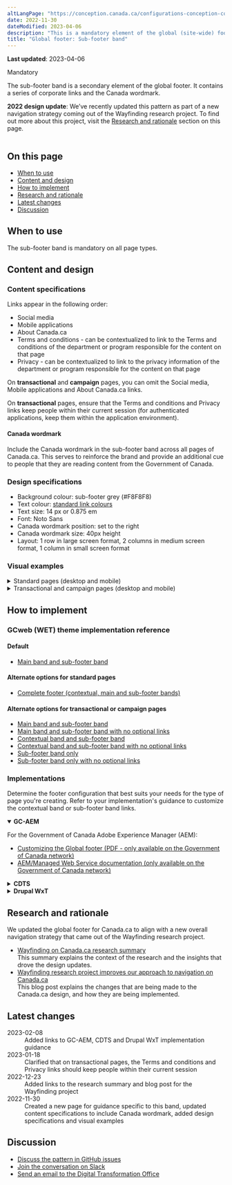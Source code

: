 ```yaml
---
altLangPage: "https://conception.canada.ca/configurations-conception-communes/pied-page-sous.html"
date: 2022-11-30
dateModified: 2023-04-06
description: "This is a mandatory element of the global (site-wide) footer."
title: "Global footer: Sub-footer band"
---
```

<p><strong>Last updated</strong>: 2023-04-06</p>
<section>
  <p><span class="label label-danger">Mandatory</span></p>
  <p>The sub-footer band is a secondary element of the global footer. It contains a series of corporate links and the Canada wordmark.</p>
  <p><strong>2022 design update</strong>: We’ve recently updated this pattern as part of a new navigation strategy coming
    out of the Wayfinding research project. To find out more about this project, visit the <a href="#research">Research and rationale</a> section on this page.</p>
  <div class="pattern-demo"> <img src="../images/footer-sub-crop.jpg" class="img-responsive"
				alt=""> </div>
  <h2>On this page</h2>
  <ul>
    <li><a href="#use">When to use</a></li>
    <li><a href="#design">Content and design</a></li>
    <li><a href="#implement">How to implement</a></li>
    <li><a href="#research">Research and rationale</a></li>
    <li><a href="#latest">Latest changes</a></li>
    <li><a href="#discuss">Discussion</a></li>
  </ul>
  <h2 id="use">When to use</h2>
  <p>The sub-footer band is mandatory on all page types.</p>
  <h2 id="design">Content and design</h2>
  <h3>Content specifications</h3>
  <p>Links appear in the following order:</p>
  <ul>
    <li>Social media</li>
    <li>Mobile applications</li>
    <li>About Canada.ca</li>
    <li>Terms and conditions - can be contextualized to link to the Terms and conditions of the department or program responsible for the content on that page</li>
    <li>Privacy - can be contextualized to link to the privacy information of the department or program responsible for the content on that page</li>
  </ul>
  <p>On <strong>transactional</strong> and <strong>campaign</strong> pages, you can omit the Social media, Mobile applications and About Canada.ca links.</p>
  <p>On <strong>transactional</strong> pages, ensure that the Terms and conditions and Privacy links keep people within their current session (for authenticated applications, keep them within the application environment).</p>
</section>
<section>
  <h4>Canada wordmark</h4>
  <p>Include the Canada wordmark in the sub-footer band across all pages of Canada.ca. This serves to reinforce the brand and provide an additional cue to people that they are reading content from  the Government of Canada.</p>
  <h3>Design specifications</h3>
  <ul>
    <li>Background colour: sub-footer grey (#F8F8F8)</li>
    <li>Text colour: <a href="../styles/colours.html">standard link colours</a></li>
    <li>Text size: 14 px or 0.875 em</li>
    <li>Font: Noto Sans</li>
    <li>Canada wordmark position: set to the right</li>
    <li>Canada wordmark size: 40px height</li>
    <li>Layout: 1 row in large screen format, 2 columns in medium screen format, 1 column in small screen format</li>
  </ul>
  <h3>Visual examples</h3>
  <details>
    <summary>Standard pages (desktop and mobile)</summary>
    <div class="pattern-demo mrgn-bttm-md">
      <figure class="mrgn-bttm-lg">
        <figcaption><b>Sub-footer band – large screen</b></figcaption>
        <img src="../images/footer-sub.jpg" class="img-responsive"
				alt="Diagram of sub-footer band for large screens. Text version below:">
        <details>
          <summary class="wb-toggle" data-toggle="{&quot;print&quot;:&quot;on&quot;}">Text version</summary>
          <p>On large screens the sub-footer band contains links to “Social media,”
            “Mobile applications,” “About Canada.ca,” “Terms and conditions,” and “Privacy,” all aligned to the left in a single
            row. It also includes the Canada wordmark in the same row, aligned to the right.</p>
        </details>
      </figure>
    </div>
    <div class="pattern-demo">
      <figure class="mrgn-bttm-lg">
        <figcaption><b>Sub-footer band – small screen</b></figcaption>
        <img src="../images/footer-sub-mobile.jpg" class="img-responsive"
				alt="Diagram of sub-footer band for small screens. Text version below:">
        <details>
          <summary class="wb-toggle" data-toggle="{&quot;print&quot;:&quot;on&quot;}">Text version</summary>
          <p>On small screens the sub-footer band contains links to “Social media,”
            “Mobile applications,” “About Canada.ca,” “Terms and conditions,” and “Privacy,” arranged in 2
            columns. Below these links is a final row with the Canada wordmark aligned to the right.</p>
        </details>
      </figure>
    </div>
  </details>
  <details>
    <summary>Transactional and campaign pages (desktop and mobile)</summary>
    <div class="pattern-demo mrgn-bttm-md">
      <figure class="mrgn-bttm-lg">
        <figcaption><b>Minimum sub-footer – large screen</b></figcaption>
        <img src="../images/footer-min-en.png" class="img-responsive"
						alt="Diagram of minimum sub-footer for large screens. Text version below:">
        <details>
          <summary class="wb-toggle" data-toggle="{&quot;print&quot;:&quot;on&quot;}">Text version</summary>
          <p>On large screens, the minimum sub-footer for transactional and campaign pages includes only the links
            to “Terms and conditions” and “Privacy.” These are aligned to the left in a single row. It also
            includes the Canada wordmark in the same row, aligned to the right.</p>
        </details>
      </figure>
    </div>
    <div class="pattern-demo">
      <figure class="mrgn-bttm-lg">
        <figcaption><b>Minimum sub-footer – small screen</b></figcaption>
        <img src="../images/footer-min-mobile-en.png" class="img-responsive"
						alt="Diagram of minimum sub-footer for small screens. Text version below:">
        <details>
          <summary class="wb-toggle" data-toggle="{&quot;print&quot;:&quot;on&quot;}">Text version</summary>
          <p>On small screens, the minimum sub-footer for transactional and campaign pages includes only the
            links to “Terms and conditions” and “Privacy.” Below these links is a final row with the Canada wordmark aligned to the right.</p>
        </details>
      </figure>
    </div>
  </details>
</section>
<section>
  <h2 id="implement">How to implement</h2>
  <h3>GCweb (WET) theme implementation reference</h3>
  <h4>Default</h4>
  <ul>
    <li><a href="https://wet-boew.github.io/GCWeb/sites/footers/no-footer-contextual-en.html">Main band and sub-footer band</a></li>
  </ul>
  <h4>Alternate options for standard pages</h4>
  <ul>
    <li><a href="https://wet-boew.github.io/GCWeb/sites/footers/footers-en.html">Complete footer (contextual, main and sub-footer bands)</a></li>
  </ul>
  <h4>Alternate options for transactional or campaign pages</h4>
  <ul>
    <li><a href="https://wet-boew.github.io/GCWeb/sites/footers/no-footer-contextual-en.html">Main band and sub-footer band</a></li>
    <li><a href="https://wet-boew.github.io/GCWeb/sites/footers/only-footer-main-en.html">Main band and sub-footer band with no optional links</a></li>
    <li><a href="https://wet-boew.github.io/GCWeb/sites/footers/no-footer-main-en.html">Contextual band and sub-footer band</a></li>
    <li><a href="https://wet-boew.github.io/GCWeb/sites/footers/only-footer-contextual-en.html">Contextual band and sub-footer band with no optional links</a></li>
    <li><a href="https://wet-boew.github.io/GCWeb/sites/footers/only-footer-corporate-en.html">Sub-footer band only</a></li>
    <li><a href="https://wet-boew.github.io/GCWeb/sites/footers/no-footers-en.html">Sub-footer band only with no optional links</a></li>
  </ul>
</section>
<section>
  <h3>Implementations</h3>
  <p>Determine the footer configuration that best suits your needs for the type of page you're creating. Refer to your implementation's guidance to customize the contextual band or sub-footer band links.</p>
  <div class="wb-tabs mrgn-tp-lg">
    <div class="tabpanels">
      <details id="004" open="open">
        <summary><strong>GC-AEM</strong></summary>
        <p class="mrgn-tp-lg">For the Government of Canada Adobe Experience Manager (AEM):</p>
        <ul>
          <li><a href="https://www.gcpedia.gc.ca/gcwiki/images/2/22/AEM-6.5-Documentation-Unit_3-1-1-_Customizing_Global_Footer.pdf">Customizing the Global footer (PDF - only available on the Government of Canada network)</a></li>
          <li><a href="https://www.gcpedia.gc.ca/wiki/AEM_GC-specific_Documentation_6.5">AEM/Managed Web Service documentation (only available on the Government of Canada network)</a></li>
        </ul>
      </details>
      <details id="005">
        <summary><strong>CDTS</strong></summary>
        <p class="mrgn-tp-lg">For the Centrally Deployed Templates Solution (CDTS):</p>
        <ul>
          <li><a href="https://cdts.service.canada.ca/app/cls/WET/gcweb/v4_0_47/cdts/samples/footer-en.html">Complete footer (contextual, main, sub-footer bands)</a></li>
          <li><a href="https://cenw-wscoe.github.io/sgdc-cdts/docs/index-en.html">CDTS documentation</a></li>
        </ul>
      </details>
      <details id="006">
        <summary><strong>Drupal WxT</strong></summary>
        <p class="mrgn-tp-lg">For Drupal WxT:</p>
        <ul>
          <li><a href="https://drupalwxt.github.io/en/">Drupal WxT documentation</a></li>
        </ul>
        <p>2023 footer update:</p>
        <ul>
          <li><a href="https://github.com/drupalwxt/wxt/releases/tag/4.4.1">Drupal WxT (4.4.1) release notes</a></li>
          <li><a href="https://drupalwxt.github.io/en/docs/general/update/">Drupal WxT update process</a></li>
        </ul>
      </details>
    </div>
  </div>
</section>
<section>
  <h2 id="research">Research and rationale</h2>
  <p>We updated the global footer for Canada.ca to align with a new overall navigation strategy that came out of the
    Wayfinding research project.</p>
  <ul>
    <li><a href="https://blog.canada.ca/research-summaries/wayfinding-on-canada-ca">Wayfinding on Canada.ca research summary</a><br>
      This summary explains the context of the research and the insights that drove the design updates.</li>
    <li><a href="https://blog.canada.ca/2022/12/21/wayfinding-research-project">Wayfinding research project improves our approach to navigation on Canada.ca</a><br>
      This blog post explains the changes that are being made to the Canada.ca design, and how they are being implemented.</li>
  </ul>
</section>
<section>
  <h2 id="latest">Latest changes</h2>
  <dl class="dl-horizontal">
    <dt>
      <time datetime="2023-02-08" class="link-muted">2023-02-08</time>
    </dt>
    <dd>Added links to GC-AEM, CDTS and Drupal WxT implementation guidance</dd>
    <dt>
      <time datetime="2023-01-18" class="link-muted">2023-01-18</time>
    </dt>
    <dd>Clarified that on transactional pages, the Terms and conditions and Privacy links should keep people within their current session</dd>
    <dt>
      <time datetime="2022-12-23" class="link-muted">2022-12-23</time>
    </dt>
    <dd>Added links to the research summary and blog post for the Wayfinding project</dd>
    <dt>
      <time datetime="2022-11-30" class="link-muted">2022-11-30</time>
    </dt>
    <dd>Created a new page for guidance specific to this band, updated content specifications to include Canada wordmark, added design specifications and visual examples</dd>
  </dl>
</section>
<section>
  <h2 id="discuss">Discussion</h2>
  <ul>
    <li><a href="https://github.com/canada-ca/design-system-systeme-conception/issues">Discuss the pattern in GitHub
      issues</a></li>
    <li><a href="https://design-gc-conception.slack.com/join/shared_invite/enQtODE1OTc5Mzg5NzQ4LWQ3MjZjMTdjMjk2ZTZmMTJjYWQ3ZmRiNDYwYjRmN2NjYzQyNjFlNDBlY2FkNWE1ODg2YjExY2QwZmVjN2MwMGM">Join the conversation on Slack</a></li>
    <li><a href="mailto:dto.btn@tbs-sct.gc.ca">Send an email to the Digital Transformation Office</a></li>
  </ul>
</section>
